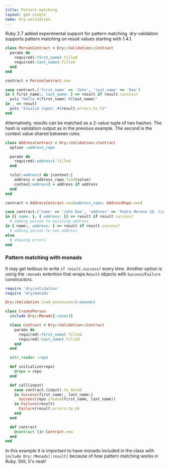 ```yaml
---
title: Pattern matching
layout: gem-single
name: dry-validation
---
```


Ruby 2.7 added experimental support for pattern matching. dry-validation supports pattern matching on result values starting with 1.4.1.

```ruby
class PersonContract < Dry::Validation::Contract
  params do
    required(:first_name).filled
    required(:last_name).filled
  end
end

contract = PersonContract.new

case contract.('first_name' => 'John', 'last_name' => 'Doe')
in { first_name:, last_name: } => result if result.success?
  puts "Hello #{first_name} #{last_name}"
in _ => result
  puts "Invalid input: #{result.errors.to_h}"
end
```

Alternatively, results can be matched as a 2-value tuple of two hashes. The hash is validation output as in the previous example. The second is the context value shared between rules.

```ruby
class AddressContract < Dry::Validation::Contract
  option :address_repo

  params do
    required(:address).filled
  end

  rule(:address) do |context:|
    address = address_repo.find(value)
    contex[:address] = address if address
  end
end

contract = AddressContract.new(address_repo: AddressRepo.new)

case contract.('name' => 'John Doe', 'address' => 'Pedro Moreno 10, Ciudad de México')
in [{ name: }, { address: }] => result if result.success?
  # adding person to existing address
in { name:, address: } => result if result.success?
  # adding person to new address
else
  # showing errors
end
```

### Pattern matching with monads

It may get tedious to write `if result.success?` every time. Another option is using the `:monads` extention that wraps `Result` objects with `Success`/`Failure` constructors.

```ruby
require 'dry/validation'
require 'dry/monads'

Dry::Validation.load_extensions(:monads)

class CreatePerson
  include Dry::Monads[:result]

  class Contract < Dry::Validation::Contract
    params do
      required(:first_name).filled
      required(:last_name).filled
    end
  end

  attr_reader :repo

  def initialize(repo)
    @repo = repo
  end

  def call(input)
    case contract.(input).to_monad
    in Success(first_name:, last_name:)
      Success(repo.create(first_name, last_name))
    in Failure(result)
      Failure(result.errors.to_h)
    end
  end

  def contract
    @contract ||= Contract.new
  end
end
```

In this example it is important to have monads included in the class with `include Dry::Monads[:result]` because of how pattern matching works in Ruby. Still, it's neat!
